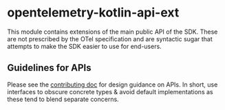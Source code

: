 # opentelemetry-kotlin-api-ext

This module contains extensions of the main public API of the SDK. These are not prescribed by the
OTel specification and are syntactic sugar that attempts to make the SDK easier to use for end-users.

## Guidelines for APIs

Please see the [contributing doc](../CONTRIBUTING.md) for design guidance on APIs. In short,
use interfaces to obscure concrete types & avoid default implementations as these tend to blend
separate concerns.
